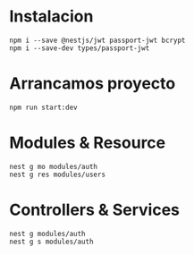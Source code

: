 # Instalacion
````
npm i --save @nestjs/jwt passport-jwt bcrypt
npm i --save-dev types/passport-jwt
````

# Arrancamos proyecto
````
npm run start:dev
````
# Modules & Resource
````
nest g mo modules/auth
nest g res modules/users
````
# Controllers & Services
````
nest g modules/auth
nest g s modules/auth
````